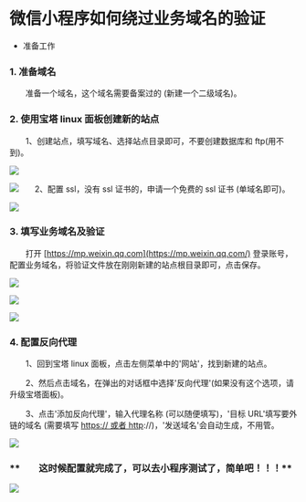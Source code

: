 # 微信小程序如何绕过业务域名的验证

- 准备工作  

### **1. 准备域名**

  准备一个域名，这个域名需要备案过的 (新建一个二级域名)。

### **2. 使用宝塔 linux 面板创建新的站点**

  1、创建站点，填写域名、选择站点目录即可，不要创建数据库和 ftp(用不到)。 

![](https://cdn.nlark.com/yuque/0/2019/jpeg/223589/1551610127623-ce5d7f5f-12bb-4bc0-9059-e26291407d6e.jpeg)

![](https://cdn.nlark.com/yuque/0/2019/jpeg/223589/1551610127652-aba8a419-7960-40ad-90cb-217ecc19ec24.jpeg)  2、配置 ssl，没有 ssl 证书的，申请一个免费的 ssl 证书 (单域名即可)。

![](https://cdn.nlark.com/yuque/0/2019/jpeg/223589/1551610127635-4bd9b668-e818-4468-885e-e973292c5136.jpeg?x-oss-process=image/resize,w_1492)

### **3. 填写业务域名及验证**

  打开 [https://mp.weixin.qq.com](https://mp.weixin.qq.com/) 登录账号，配置业务域名，将验证文件放在刚刚新建的站点根目录即可，点击保存。

![](https://cdn.nlark.com/yuque/0/2019/jpeg/223589/1551610127623-86d65184-c664-4971-9426-fb068d7155df.jpeg?x-oss-process=image/resize,w_1492)

![](https://cdn.nlark.com/yuque/0/2019/jpeg/223589/1551610127647-ad601989-d90f-4844-92e1-3cdd069b6485.jpeg)

![](https://cdn.nlark.com/yuque/0/2019/jpeg/223589/1551610127627-1402e316-be73-4844-a462-5b48b1fff209.jpeg)

### **4. 配置反向代理**

  1、回到宝塔 linux 面板，点击左侧菜单中的'网站'，找到新建的站点。

  2、然后点击域名，在弹出的对话框中选择'反向代理'(如果没有这个选项，请升级宝塔面板)。

  3、点击'添加反向代理'，输入代理名称 (可以随便填写)，'目标 URL'填写要外链的域名 (需要填写 [https:// 或者 http](https://xn--http-475hs64m/)://)，'发送域名'会自动生成，不用管。

![](https://cdn.nlark.com/yuque/0/2019/jpeg/223589/1551610127664-49a1ae57-b3c2-4bea-813e-1d36820f5992.jpeg)

### **  这时候配置就完成了，可以去小程序测试了，简单吧！！！**

![](https://cdn.nlark.com/yuque/0/2019/jpeg/223589/1551610127622-1b55f57b-9602-4615-b453-d863cba6a487.jpeg?x-oss-process=image/resize,w_1492)
